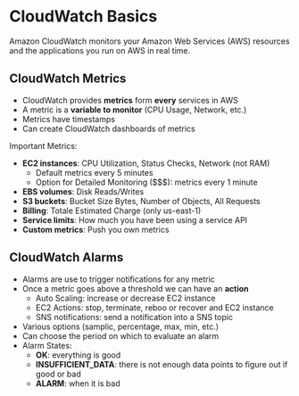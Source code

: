 # CloudWatch Basics

Amazon CloudWatch monitors your Amazon Web Services (AWS) resources and the applications you run on AWS in real time.

## CloudWatch Metrics

- CloudWatch provides **metrics** form **every** services in AWS
- A metric is a **variable to monitor** (CPU Usage, Network, etc.)
- Metrics have timestamps
- Can create CloudWatch dashboards of metrics

Important Metrics:
- **EC2 instances**: CPU Utilization, Status Checks, Network (not RAM)
    - Default metrics every 5 minutes
    - Option for Detailed Monitoring ($$$): metrics every 1 minute
- **EBS volumes**: Disk Reads/Writes
- **S3 buckets**: Bucket Size Bytes, Number of Objects, All Requests
- **Billing**: Totale Estimated Charge (only us-east-1)
- **Service limits**: How much you have been using a service API
- **Custom metrics**: Push you own metrics

## CloudWatch Alarms

- Alarms are use to trigger notifications for any metric
- Once a metric goes above a threshold we can have an **action**
    - Auto Scaling: increase or decrease EC2 instance
    - EC2 Actions: stop, terminate, reboo or recover and EC2 instance
    - SNS notifications: send a notification into a SNS topic
- Various options (samplic, percentage, max, min, etc.)
- Can choose the period on which to evaluate an alarm
- Alarm States:
    - **OK**: everything is good
    - **INSUFFICIENT_DATA**: there is not enough data points to figure out if good or bad
    - **ALARM**: when it is bad

